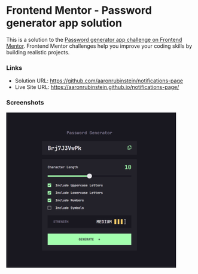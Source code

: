 # Frontend Mentor - Password generator app solution

This is a solution to the [Password generator app challenge on Frontend Mentor](https://www.frontendmentor.io/challenges/password-generator-app-Mr8CLycqjh). Frontend Mentor challenges help you improve your coding skills by building realistic projects. 

### Links

- Solution URL: https://github.com/aaronrubinstein/notifications-page
- Live Site URL: https://aaronrubinstein.github.io/notifications-page/

### Screenshots

<img src="./solution/desktop.png" height=90% width=90%>
